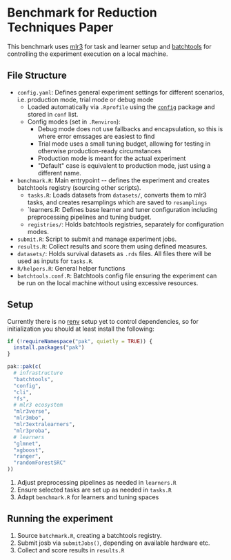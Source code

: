 # Benchmark for Reduction Techniques Paper

This benchmark uses [mlr3](https://mlr3.mlr-org.com/) for task and learner setup and [batchtools](https://mllg.github.io/batchtools/index.html) for controlling the experiment execution on a local machine.


## File Structure

- `config.yaml`: Defines general experiment settings for different scenarios, i.e. production mode, trial mode or debug mode
  - Loaded automatically via `.Rprofile` using the [`config`](https://rstudio.github.io/config/) package and stored in `conf` list.
  - Config modes (set in `.Renviron`):
    - Debug mode does not use fallbacks and encapsulation, so this is where error emssages are easiest to find
    - Trial mode uses a small tuning budget, allowing for testing in otherwise production-ready circumstances
    - Production mode is meant for the actual experiment
    - "Default" case is equivalent to production mode, just using a different name.
- `benchmark.R`: Main entrypoint -- defines the experiment and creates batchtools registry (sourcing other scripts).
  - `tasks.R`: Loads datasets from `datasets/`, converts them to mlr3 tasks, and creates resamplings which are saved to `resamplings`
  - `learners.R: Defines base learner and tuner configuration including preprocessing pipelines and tuning budget.
  - `registries/`: Holds batchtools registries, separately for configuration modes.
- `submit.R`: Script to submit and manage experiment jobs.
- `results.R`: Collect results and score them using defined measures.
- `datasets/`: Holds survival datasets as `.rds` files. All files there will be used as inputs for `tasks.R`.
- `R/helpers.R`: General helper functions
- `batchtools.conf.R`: Batchtools config file ensuring the experiment can be run on the local machine without using excessive resources.

## Setup

Currently there is no [renv]() setup yet to control dependencies, so for initialization you should at least install the following:

```r
if (!requireNamespace("pak", quietly = TRUE)) {
  install.packages("pak")
}

pak::pak(c(
  # infrastructure
  "batchtools",
  "config",
  "cli",
  "fs",
  # mlr3 ecosystem
  "mlr3verse",
  "mlr3mbo",
  "mlr3extralearners",
  "mlr3proba",
  # learners
  "glmnet",
  "xgboost",
  "ranger",
  "randomForestSRC"
))
```



1. Adjust preprocessing pipelines as needed in `learners.R`
2. Ensure selected tasks are set up as needed in `tasks.R`
3. Adapt `benchmark.R` for learners and tuning spaces

## Running the experiment

1. Source `batchmark.R`, creating a batchtools registry.
2. Submit josb via `submitJobs()`, depending on available hardware etc.
3. Collect and score results in `results.R`
